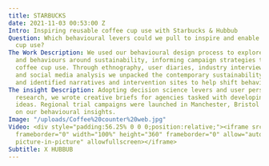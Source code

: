 ```yaml
---
title: STARBUCKS
date: 2021-11-03 00:53:00 Z
Intro: Inspiring reusable coffee cup use with Starbucks & Hubbub
Question: Which behavioural levers could we pull to inspire and enable reusable coffee
  cup use?
The Work Description: We used our behavioural design process to explore consumer attitudes
  and behaviours around sustainability, informing campaign strategies to promote reusable
  coffee cup use. Through ethnography, user diaries, industry interviews, cultural
  and social media analysis we unpacked the contemporary sustainability movement,
  and identified narratives and intervention sites to help shift behaviours.
The insight Description: Adopting decision science levers and user personas from our
  research, we wrote creative briefs for agencies tasked with developing campaign
  ideas. Regional trial campaigns were launched in Manchester, Bristol and Leeds based
  on our behavioural insights.
Image: "/uploads/Coffee%20counter%20web.jpg"
Video: <div style="padding:56.25% 0 0 0;position:relative;"><iframe src="https://player.vimeo.com/video/333524743?h=d47998ace0&amp;badge=0&amp;autopause=0&amp;player_id=0&amp;app_id=58479"
  frameborder="0" width="100%" height="360" frameborder="0" allow="autoplay; fullscreen;
  picture-in-picture" allowfullscreen></iframe>
Subtitle: X HUBBUB
---
```


